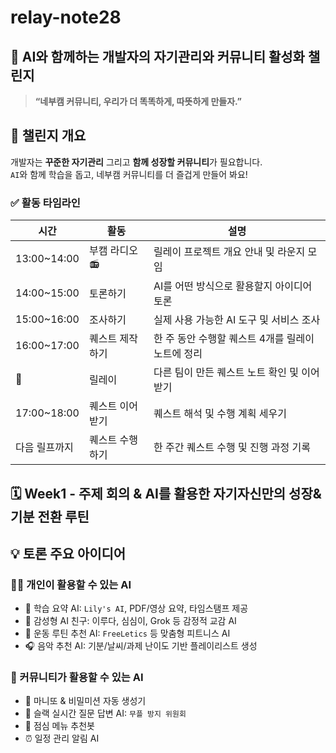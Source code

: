# relay-note28

## 💪 AI와 함께하는 개발자의 자기관리와 커뮤니티 활성화 챌린지

> **“네부캠 커뮤니티, 우리가 더 똑똑하게, 따뜻하게 만들자.”**

## 📌 챌린지 개요

개발자는 **꾸준한 자기관리** 그리고 **함께 성장할 커뮤니티**가 필요합니다.  
`AI`와 함께 학습을 돕고, 네부캠 커뮤니티를 더 즐겁게 만들어 봐요!

### ✅ 활동 타임라인

| 시간          | 활동                | 설명                                                                 |
|---------------|---------------------|----------------------------------------------------------------------|
| 13:00~14:00   | 부캠 라디오 📻       | 릴레이 프로젝트 개요 안내 및 라운지 모임                             |
| 14:00~15:00   | 토론하기             | AI를 어떤 방식으로 활용할지 아이디어 토론                            |
| 15:00~16:00   | 조사하기             | 실제 사용 가능한 AI 도구 및 서비스 조사                              |
| 16:00~17:00   | 퀘스트 제작하기      | 한 주 동안 수행할 퀘스트 4개를 릴레이 노트에 정리                     |
| 🔁             | 릴레이              | 다른 팀이 만든 퀘스트 노트 확인 및 이어받기                         |
| 17:00~18:00   | 퀘스트 이어받기      | 퀘스트 해석 및 수행 계획 세우기                                     |
| 다음 릴프까지 | 퀘스트 수행하기      | 한 주간 퀘스트 수행 및 진행 과정 기록      

## 🗓️ Week1 - 주제 회의 & AI를 활용한 자기자신만의 성장&기분 전환 루틴
## 💡 토론 주요 아이디어

### 🙋‍♂️ 개인이 활용할 수 있는 AI

- 📘 학습 요약 AI: `Lily's AI`, PDF/영상 요약, 타임스탬프 제공
- 🧠 감성형 AI 친구: 이루다, 심심이, Grok 등 감정적 교감 AI
- 🏃 운동 루틴 추천 AI: `FreeLetics` 등 맞춤형 피트니스 AI
- 🎧 음악 추천 AI: 기분/날씨/과제 난이도 기반 플레이리스트 생성

### 👥 커뮤니티가 활용할 수 있는 AI

- 🧙 마니또 & 비밀미션 자동 생성기
- 📮 슬랙 실시간 질문 답변 AI: `무플 방지 위원회`
- 🍱 점심 메뉴 추천봇
- ⏰ 일정 관리 알림 AI
